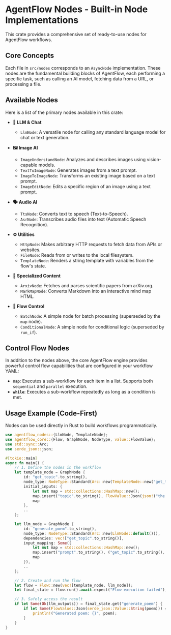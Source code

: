 # AgentFlow Nodes - Built-in Node Implementations

This crate provides a comprehensive set of ready-to-use nodes for AgentFlow workflows.

## Core Concepts

Each file in `src/nodes` corresponds to an `AsyncNode` implementation. These nodes are the fundamental building blocks of AgentFlow, each performing a specific task, such as calling an AI model, fetching data from a URL, or processing a file.

## Available Nodes

Here is a list of the primary nodes available in this crate:

-   **🤖 LLM & Chat**
    -   `LlmNode`: A versatile node for calling any standard language model for chat or text generation.

-   **🖼️ Image AI**
    -   `ImageUnderstandNode`: Analyzes and describes images using vision-capable models.
    -   `TextToImageNode`: Generates images from a text prompt.
    -   `ImageToImageNode`: Transforms an existing image based on a text prompt.
    -   `ImageEditNode`: Edits a specific region of an image using a text prompt.

-   **🗣️ Audio AI**
    -   `TtsNode`: Converts text to speech (Text-to-Speech).
    -   `AsrNode`: Transcribes audio files into text (Automatic Speech Recognition).

-   **⚙️ Utilities**
    -   `HttpNode`: Makes arbitrary HTTP requests to fetch data from APIs or websites.
    -   `FileNode`: Reads from or writes to the local filesystem.
    -   `TemplateNode`: Renders a string template with variables from the flow's state.

-   **📄 Specialized Content**
    -   `ArxivNode`: Fetches and parses scientific papers from arXiv.org.
    -   `MarkMapNode`: Converts Markdown into an interactive mind map HTML.

-   **🔁 Flow Control**
    -   `BatchNode`: A simple node for batch processing (superseded by the `map` node).
    -   `ConditionalNode`: A simple node for conditional logic (superseded by `run_if`).

## Control Flow Nodes

In addition to the nodes above, the core AgentFlow engine provides powerful control flow capabilities that are configured in your workflow YAML:

-   **`map`**: Executes a sub-workflow for each item in a list. Supports both `sequential` and `parallel` execution.
-   **`while`**: Executes a sub-workflow repeatedly as long as a condition is met.

## Usage Example (Code-First)

Nodes can be used directly in Rust to build workflows programmatically.

```rust
use agentflow_nodes::{LlmNode, TemplateNode};
use agentflow_core::{Flow, GraphNode, NodeType, value::FlowValue};
use std::sync::Arc;
use serde_json::json;

#[tokio::main]
async fn main() {
    // 1. Define the nodes in the workflow
    let template_node = GraphNode {
        id: "get_topic".to_string(),
        node_type: NodeType::Standard(Arc::new(TemplateNode::new("get_topic", "A short poem about {{topic}}."))),
        initial_inputs: {
            let mut map = std::collections::HashMap::new();
            map.insert("topic".to_string(), FlowValue::Json(json!("the moon")));
            map
        },
        ..
    };

    let llm_node = GraphNode {
        id: "generate_poem".to_string(),
        node_type: NodeType::Standard(Arc::new(LlmNode::default())),
        dependencies: vec!["get_topic".to_string()],
        input_mapping: Some({
            let mut map = std::collections::HashMap::new();
            map.insert("prompt".to_string(), ("get_topic".to_string(), "output".to_string()));
            map
        }),
        ..
    };

    // 2. Create and run the flow
    let flow = Flow::new(vec![template_node, llm_node]);
    let final_state = flow.run().await.expect("Flow execution failed");

    // 3. Safely access the result
    if let Some(Ok(llm_outputs)) = final_state.get("generate_poem") {
        if let Some(FlowValue::Json(serde_json::Value::String(poem))) = llm_outputs.get("output") {
            println!("Generated poem: {}", poem);
        }
    }
}
```
